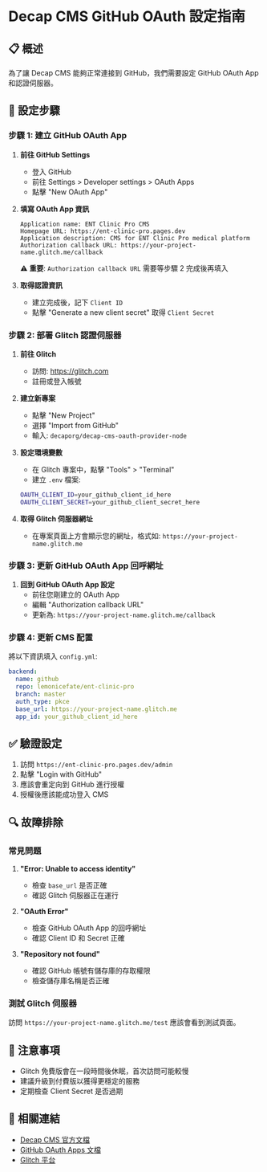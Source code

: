 # Decap CMS GitHub OAuth 設定指南

## 📋 概述

為了讓 Decap CMS 能夠正常連接到 GitHub，我們需要設定 GitHub OAuth App 和認證伺服器。

## 🔧 設定步驟

### 步驟 1: 建立 GitHub OAuth App

1. **前往 GitHub Settings**
   - 登入 GitHub
   - 前往 Settings > Developer settings > OAuth Apps
   - 點擊 "New OAuth App"

2. **填寫 OAuth App 資訊**
   ```
   Application name: ENT Clinic Pro CMS
   Homepage URL: https://ent-clinic-pro.pages.dev
   Application description: CMS for ENT Clinic Pro medical platform
   Authorization callback URL: https://your-project-name.glitch.me/callback
   ```
   
   ⚠️ **重要**: `Authorization callback URL` 需要等步驟 2 完成後再填入

3. **取得認證資訊**
   - 建立完成後，記下 `Client ID`
   - 點擊 "Generate a new client secret" 取得 `Client Secret`

### 步驟 2: 部署 Glitch 認證伺服器

1. **前往 Glitch**
   - 訪問: https://glitch.com
   - 註冊或登入帳號

2. **建立新專案**
   - 點擊 "New Project"
   - 選擇 "Import from GitHub"
   - 輸入: `decaporg/decap-cms-oauth-provider-node`

3. **設定環境變數**
   - 在 Glitch 專案中，點擊 "Tools" > "Terminal"
   - 建立 `.env` 檔案:
   ```bash
   OAUTH_CLIENT_ID=your_github_client_id_here
   OAUTH_CLIENT_SECRET=your_github_client_secret_here
   ```

4. **取得 Glitch 伺服器網址**
   - 在專案頁面上方會顯示您的網址，格式如: `https://your-project-name.glitch.me`

### 步驟 3: 更新 GitHub OAuth App 回呼網址

1. **回到 GitHub OAuth App 設定**
   - 前往您剛建立的 OAuth App
   - 編輯 "Authorization callback URL"
   - 更新為: `https://your-project-name.glitch.me/callback`

### 步驟 4: 更新 CMS 配置

將以下資訊填入 `config.yml`:

```yaml
backend:
  name: github
  repo: lemonicefate/ent-clinic-pro
  branch: master
  auth_type: pkce
  base_url: https://your-project-name.glitch.me
  app_id: your_github_client_id_here
```

## ✅ 驗證設定

1. 訪問 `https://ent-clinic-pro.pages.dev/admin`
2. 點擊 "Login with GitHub"
3. 應該會重定向到 GitHub 進行授權
4. 授權後應該能成功登入 CMS

## 🔍 故障排除

### 常見問題

1. **"Error: Unable to access identity"**
   - 檢查 `base_url` 是否正確
   - 確認 Glitch 伺服器正在運行

2. **"OAuth Error"**
   - 檢查 GitHub OAuth App 的回呼網址
   - 確認 Client ID 和 Secret 正確

3. **"Repository not found"**
   - 確認 GitHub 帳號有儲存庫的存取權限
   - 檢查儲存庫名稱是否正確

### 測試 Glitch 伺服器

訪問 `https://your-project-name.glitch.me/test` 應該會看到測試頁面。

## 📝 注意事項

- Glitch 免費版會在一段時間後休眠，首次訪問可能較慢
- 建議升級到付費版以獲得更穩定的服務
- 定期檢查 Client Secret 是否過期

## 🔗 相關連結

- [Decap CMS 官方文檔](https://decapcms.org/docs/authentication-backends/)
- [GitHub OAuth Apps 文檔](https://docs.github.com/en/developers/apps/building-oauth-apps)
- [Glitch 平台](https://glitch.com)